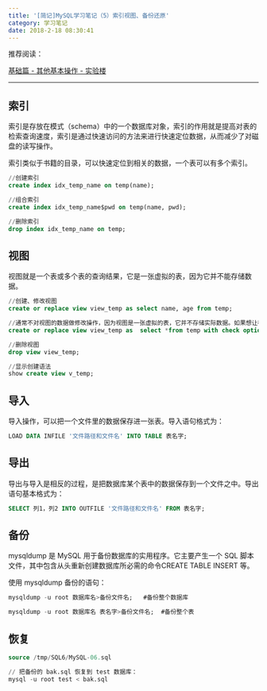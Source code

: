 ```yaml
---
title: '[简记]MySQL学习笔记（5）索引视图、备份还原'
category: 学习笔记
date: 2018-2-18 08:30:41
---
```


推荐阅读：

[基础篇 - 其他基本操作 - 实验楼](https://www.shiyanlou.com/courses/9/labs/76/document)

------

## 索引

索引是存放在模式（schema）中的一个数据库对象，索引的作用就是提高对表的检索查询速度，索引是通过快速访问的方法来进行快速定位数据，从而减少了对磁盘的读写操作。

索引类似于书籍的目录，可以快速定位到相关的数据，一个表可以有多个索引。

```sql
//创建索引
create index idx_temp_name on temp(name);

//组合索引
create index idx_temp_name$pwd on temp(name, pwd);

//删除索引
drop index idx_temp_name on temp;
```

## 视图

视图就是一个表或多个表的查询结果，它是一张虚拟的表，因为它并不能存储数据。

```sql
//创建、修改视图
create or replace view view_temp as select name, age from temp;

//通常不对视图的数据做修改操作，因为视图是一张虚拟的表，它并不存储实际数据。如果想让视图不被修改，可以用with check option来完成限制。
create or replace view view_temp as  select *from temp with check option;

//删除视图
drop view view_temp;

//显示创建语法
show create view v_temp;
```

## 导入

导入操作，可以把一个文件里的数据保存进一张表。导入语句格式为：

```sql
LOAD DATA INFILE '文件路径和文件名' INTO TABLE 表名字;
```

## 导出

导出与导入是相反的过程，是把数据库某个表中的数据保存到一个文件之中。导出语句基本格式为：

```sql
SELECT 列1，列2 INTO OUTFILE '文件路径和文件名' FROM 表名字;
```

## 备份

mysqldump 是 MySQL 用于备份数据库的实用程序。它主要产生一个 SQL 脚本文件，其中包含从头重新创建数据库所必需的命令CREATE TABLE INSERT 等。

使用 mysqldump 备份的语句：

```sql
mysqldump -u root 数据库名>备份文件名;   #备份整个数据库

mysqldump -u root 数据库名 表名字>备份文件名;  #备份整个表
```

## 恢复

```sql
source /tmp/SQL6/MySQL-06.sql

// 把备份的 bak.sql 恢复到 test 数据库：
mysql -u root test < bak.sql
```
